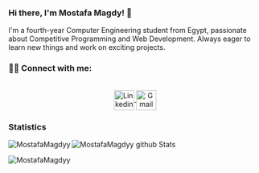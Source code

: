 ### Hi there, I'm Mostafa Magdy! 👋

I'm a fourth-year Computer Engineering student from Egypt, passionate about Competitive Programming and Web Development. Always eager to learn new things and work on exciting projects.
<h3 align="left">  🤝🏻 Connect with me:</h3>
<p align="center">
<br>
<a href="https://linkedin.com/in/mostafamagdy10" target="blank">
<img align="center" src="https://raw.githubusercontent.com/rahuldkjain/github-profile-readme-generator/master/src/images/icons/Social/linked-in-alt.svg" alt="Linkedin" height="40" width="40" />
</a>
<a href="mailto:mustafa.rahman02@eng-st.cu.edu.eg">
  <img align="center" src="https://img.shields.io/badge/gmail-%23D14836.svg?&style=for-the-badge&logo=gmail&logoColor=white" alt="Gmail" height="40" width="40" />
</a>
</p>


### Statistics
![MostafaMagdyy github Stats](https://github-readme-stats.vercel.app/api?username=MostafaMagdyy&show_icons=true&include_all_commits=true)
<img align="left" src="https://github-readme-stats.vercel.app/api/top-langs?username=MostafaMagdyy&show_icons=true&locale=en&layout=compact" alt="MostafaMagdyy" />

<img src="https://komarev.com/ghpvc/?username=MostafaMagdyy&label=Profile%20views&color=0e75b6&style=flat" alt="MostafaMagdyy" />
